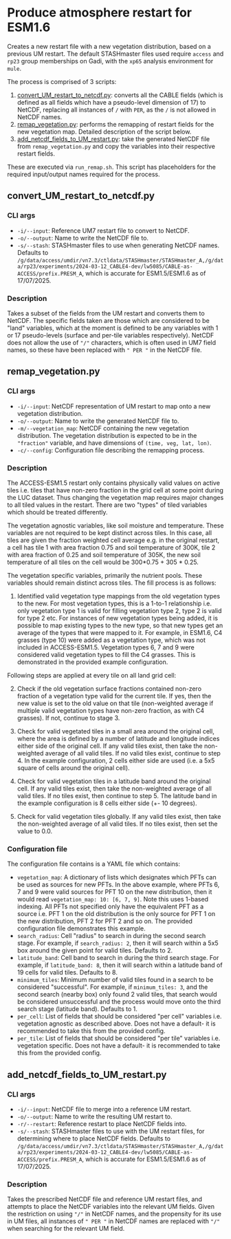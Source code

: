 # Produce atmosphere restart for ESM1.6

Creates a new restart file with a new vegetation distribution, based on a previous UM restart. The default STASHmaster files used require ```access``` and ```rp23``` group memberships on Gadi, with the ```xp65``` analysis environment for ```mule```.

The process is comprised of 3 scripts:

1. [convert_UM_restart_to_netcdf.py](#convert_UM_restart_to_netcdf.py): converts all the CABLE fields (which is defined as all fields which have a pseudo-level dimension of 17) to NetCDF, replacing all instances of ```/``` with ``` PER ```, as the ```/``` is not allowed in NetCDF names.
2. [remap_vegetation.py](#remap_vegetation.py): performs the remapping of restart fields for the new vegetation map. Detailed description of the script below.
3. [add_netcdf_fields_to_UM_restart.py](#add_netcdf_fields_to_UM_restart.py): take the generated NetCDF file from ```remap_vegetation.py``` and copy the variables into their respective restart fields.

These are executed via ```run_remap.sh```. This script has placeholders for the required input/output names required for the process.

## convert_UM_restart_to_netcdf.py

### CLI args

* ```-i/--input```: Reference UM7 restart file to convert to NetCDF.
* ```-o/--output```: Name to write the NetCDF file to.
* ```-s/--stash```: STASHmaster files to use when generating NetCDF names. Defaults to ```/g/data/access/umdir/vn7.3/ctldata/STASHmaster/STASHmaster_A,/g/data/rp23/experiments/2024-03-12_CABLE4-dev/lw5085/CABLE-as-ACCESS/prefix.PRESM_A```, which is accurate for ESM1.5/ESM1.6 as of 17/07/2025.

### Description

Takes a subset of the fields from the UM restart and converts them to NetCDF. The specific fields taken are those which are considered to be "land" variables, which at the moment is defined to be any variables with 1 or 17 pseudo-levels (surface and per-tile variables respectively). NetCDF does not allow the use of ```"/"``` characters, which is often used in UM7 field names, so these have been replaced with ```" PER "``` in the NetCDF file.

## remap_vegetation.py

### CLI args

* ```-i/--input```: NetCDF representation of UM restart to map onto a new vegetation distribution.
* ```-o/--output```: Name to write the generated NetCDF file to.
* ```-m/--vegetation_map```: NetCDF containing the new vegetation distribution. The vegetation distribution is expected to be in the ```"fraction"``` variable, and have dimensions of ```(time, veg, lat, lon)```.
* ```-c/--config```: Configuration file describing the remapping process.

### Description

The ACCESS-ESM1.5 restart only contains physically valid values on active tiles i.e. tiles that have non-zero fraction in the grid cell at some point during the LUC dataset. Thus changing the vegetation map requires major changes to all tiled values in the restart. There are two "types" of tiled variables which should be treated differently.

The vegetation agnostic variables, like soil moisture and temperature. These variables are not required to be kept distinct across tiles. In this case, all tiles are given the fraction weighted cell average e.g. in the original restart, a cell has tile 1 with area fraction 0.75 and soil temperature of 300K, tile 2 with area fraction of 0.25 and soil temperature of 305K, the new soil temperature of all tiles on the cell would be 300*0.75 + 305 * 0.25. 

The vegetation specific variables, primarily the nutrient pools. These variables should remain distinct across tiles. The fill process is as follows:

1. Identified valid vegetation type mappings from the old vegetation types to the new. For most vegetation types, this is a 1-to-1 relationship i.e. only vegetation type 1 is valid for filling vegetation type 2, type 2 is valid for type 2 etc. For instances of new vegetation types being added, it is possible to map existing types to the new type, so that new types get an average of the types that were mapped to it. For example, in ESM1.6, C4 grasses (type 10) were added as a vegetation type, which was not included in ACCESS-ESM1.5. Vegetation types 6, 7 and 9 were considered valid vegetation types to fill the C4 grasses. This is demonstrated in the provided example configuration.

Following steps are applied at every tile on all land grid cell:

2. Check if the old vegetation surface fractions contained non-zero fraction of a vegetation type valid for the current tile. If yes, then the new value is set to the old value on that tile (non-weighted average if multiple valid vegetation types have non-zero fraction, as with C4 grasses). If not, continue to stage 3.

3. Check for valid vegetated tiles in a small area around the original cell, where the area is defined by a number of latitude and longitude indices either side of the original cell. If any valid tiles exist, then take the non-weighted average of all valid tiles. If no valid tiles exist, continue to step 4. In the example configuration, 2 cells either side are used (i.e. a 5x5 square of cells around the original cell).

4. Check for valid vegetation tiles in a latitude band around the original cell. If any valid tiles exist, then take the non-weighted average of all valid tiles. If no tiles exist, then continue to step 5. The latitude band in the example configuration is 8 cells either side (+- 10 degrees).

5. Check for valid vegetation tiles globally. If any valid tiles exist, then take the non-weighted average of all valid tiles. If no tiles exist, then set the value to 0.0.

### Configuration file

The configuration file contains is a YAML file which contains:

* ```vegetation_map```: A dictionary of lists which designates which PFTs can be used as sources for new PFTs. In the above example, where PFTs 6, 7 and 9 were valid sources for PFT 10 on the new distribution, then it would read ```vegetation_map: 10: [6, 7, 9]```. Note this uses 1-based indexing. All PFTs not specified only have the equivalent PFT as a source i.e. PFT 1 on the old distribution is the only source for PFT 1 on the new distribution, PFT 2 for PFT 2 and so on. The provided configuration file demonstrates this example.
* ```search_radius```: Cell "radius" to search in during the second search stage. For example, if ```search_radius: 2```, then it will search within a 5x5 box around the given point for valid tiles. Defaults to 2.
* ```latitude_band```: Cell band to search in during the third search stage. For example, if ```latitude_band: 8```, then it will search within a latitude band of 19 cells for valid tiles. Defaults to 8.
* ```minimum_tiles```: Minimum number of valid tiles found in a search to be considered "successful". For example, if ```minimum_tiles: 3```, and the second search (nearby box) only found 2 valid tiles, that search would be considered unsuccessful and the process would move onto the third search stage (latitude band). Defaults to 1.
* ```per_cell```: List of fields that should be considered "per cell" variables i.e. vegetation agnostic as described above. Does not have a default- it is recommended to take this from the provided config.
* ```per_tile```: List of fields that should be considered "per tile" variables i.e. vegetation specific. Does not have a default- it is recommended to take this from the provided config.

## add_netcdf_fields_to_UM_restart.py

### CLI args

* ```-i/--input```: NetCDF file to merge into a reference UM restart.
* ```-o/--output```: Name to write the resulting UM restart to.
* ```-r/--restart```: Reference restart to place NetCDF fields into.
* ```-s/--stash```: STASHmaster files to use with the UM restart files, for determining where to place NetCDF fields. Defaults to ```/g/data/access/umdir/vn7.3/ctldata/STASHmaster/STASHmaster_A,/g/data/rp23/experiments/2024-03-12_CABLE4-dev/lw5085/CABLE-as-ACCESS/prefix.PRESM_A```, which is accurate for ESM1.5/ESM1.6 as of 17/07/2025.

### Description

Takes the prescribed NetCDF file and reference UM restart files, and attempts to place the NetCDF variables into the relevant UM fields. Given the restriction on using ```"/"``` in NetCDF names, and the propensity for its use in UM files, all instances of ```" PER "``` in NetCDF names are replaced with ```"/"``` when searching for the relevant UM field.
